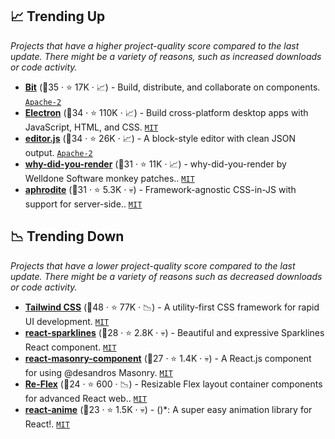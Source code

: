 ## 📈 Trending Up

_Projects that have a higher project-quality score compared to the last update. There might be a variety of reasons, such as increased downloads or code activity._

- <b><a href="https://github.com/teambit/bit">Bit</a></b> (🥈35 ·  ⭐ 17K · 📈) - Build, distribute, and collaborate on components. <code><a href="http://bit.ly/3nYMfla">Apache-2</a></code>
- <b><a href="https://github.com/electron/electron">Electron</a></b> (🥉34 ·  ⭐ 110K · 📈) - Build cross-platform desktop apps with JavaScript, HTML, and CSS. <code><a href="http://bit.ly/34MBwT8">MIT</a></code>
- <b><a href="https://github.com/codex-team/editor.js">editor.js</a></b> (🥈34 ·  ⭐ 26K · 📈) - A block-style editor with clean JSON output. <code><a href="http://bit.ly/3nYMfla">Apache-2</a></code>
- <b><a href="https://github.com/welldone-software/why-did-you-render">why-did-you-render</a></b> (🥉31 ·  ⭐ 11K · 📈) - why-did-you-render by Welldone Software monkey patches.. <code><a href="http://bit.ly/34MBwT8">MIT</a></code>
- <b><a href="https://github.com/Khan/aphrodite">aphrodite</a></b> (🥉31 ·  ⭐ 5.3K · 💀) - Framework-agnostic CSS-in-JS with support for server-side.. <code><a href="http://bit.ly/34MBwT8">MIT</a></code>

## 📉 Trending Down

_Projects that have a lower project-quality score compared to the last update. There might be a variety of reasons such as decreased downloads or code activity._

- <b><a href="https://github.com/tailwindlabs/tailwindcss">Tailwind CSS</a></b> (🥇48 ·  ⭐ 77K · 📉) - A utility-first CSS framework for rapid UI development. <code><a href="http://bit.ly/34MBwT8">MIT</a></code>
- <b><a href="https://github.com/borisyankov/react-sparklines">react-sparklines</a></b> (🥉28 ·  ⭐ 2.8K · 💀) - Beautiful and expressive Sparklines React component. <code><a href="http://bit.ly/34MBwT8">MIT</a></code>
- <b><a href="https://github.com/eiriklv/react-masonry-component">react-masonry-component</a></b> (🥈27 ·  ⭐ 1.4K · 💀) - A React.js component for using @desandros Masonry. <code><a href="http://bit.ly/34MBwT8">MIT</a></code>
- <b><a href="https://github.com/leefsmp/Re-Flex">Re-Flex</a></b> (🥈24 ·  ⭐ 600 · 📉) - Resizable Flex layout container components for advanced React web.. <code><a href="http://bit.ly/34MBwT8">MIT</a></code>
- <b><a href="https://github.com/plus1tv/react-anime">react-anime</a></b> (🥉23 ·  ⭐ 1.5K · 💀) - ()*: A super easy animation library for React!. <code><a href="http://bit.ly/34MBwT8">MIT</a></code>

